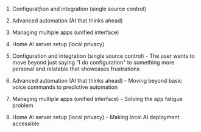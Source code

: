 1. Configuratƒion and integration (single source control)
2. Advanced automation (AI that thinks ahead)
3. Managing multiple apps (unified interface)
4. Home AI server setup (local privacy)

5. Configuration and integration (single source control) - The user wants to move beyond just saying "I do configuration" to something more personal and relatable that showcases frustrations
6. Advanced automation (AI that thinks ahead) - Moving beyond basic voice commands to predictive automation
7. Managing multiple apps (unified interface) - Solving the app fatigue problem
8. Home AI server setup (local privacy) - Making local AI deployment accessible
